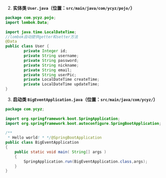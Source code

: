 2. **实体类 `User.java`（位置：`src/main/java/com/ycyz/pojo/`）**

```java
package com.ycyz.pojo;  
import lombok.Data;  
  
import java.time.LocalDateTime;  
//lombok自动提供getter和setter方法  
@Data  
public class User {  
        private Integer id;  
        private String username;  
        private String password;  
        private String nickname;  
        private String email;  
        private String userPic;  
        private LocalDateTime createTime;  
        private LocalDateTime updateTime;  
}
```

3. **启动类 `BigEventApplication.java`（位置：`src/main/java/com/ycyz/`）**

```java
package com.ycyz;  
  
import org.springframework.boot.SpringApplication;  
import org.springframework.boot.autoconfigure.SpringBootApplication;  
  
/**  
 * Hello world! * */@SpringBootApplication  
public class BigEventApplication  
{  
    public static void main( String[] args )  
    {  
        SpringApplication.run(BigEventApplication.class,args);  
    }  
}
```
